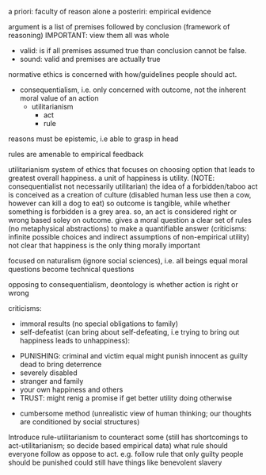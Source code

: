 <!-- SPDX-License-Identifier: zlib-acknowledgement -->

a priori: faculty of reason alone
a posteriri: empirical evidence

argument is a list of premises followed by conclusion (framework of reasoning)
  IMPORTANT: view them all was whole
  - valid: is if all premises assumed true than conclusion cannot be false.
  - sound: valid and premises are actually true

normative ethics is concerned with how/guidelines people should act.
  - consequentialism, i.e. only concerned with outcome, not the inherent moral value of an action 
    - utilitarianism
      - act
      - rule

reasons must be epistemic, i.e able to grasp in head

rules are amenable to empirical feedback

utilitarianism system of ethics that focuses on choosing option that leads to greatest overall happiness.
a unit of happiness is utility.
(NOTE: consequentialist not necessarily utilitarian)
the idea of a forbidden/taboo act is conceived as a creation of culture (disabled human less use then a cow, however can kill a dog to eat)
so outcome is tangible, while whether something is forbidden is a grey area.
so, an act is considered right or wrong based soley on outcome.
gives a moral question a clear set of rules (no metaphysical abstractions) to make a quantifiable answer
(criticisms: infinite possible choices and indirect assumptions of non-empirical utility)
not clear that happiness is the only thing morally important

focused on naturalism (ignore social sciences), i.e. all beings equal
moral questions become technical questions

opposing to consequentialism, deontology is whether action is right or wrong

criticisms:
  * immoral results (no special obligations to family)
  * self-defeatist
   (can bring about self-defeating, i.e trying to bring out happiness leads to unhappiness):
  - PUNISHING: criminal and victim equal
               might punish innocent as guilty dead to bring deterrence
  - severely disabled 
  - stranger and family
  - your own happiness and others
  - TRUST: might renig a promise if get better utility doing otherwise
  * cumbersome method (unrealistic view of human thinking; our thoughts are conditioned by social structures)

Introduce rule-utilitarianism to counteract some (still has shortcomings to act-utilitarianism; so decide based empirical data)
what rule should everyone follow as oppose to act.
e.g. follow rule that only guilty people should be punished
could still have things like benevolent slavery

